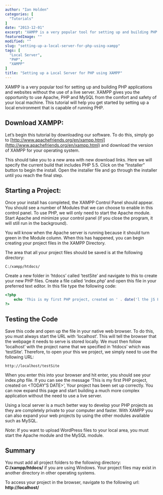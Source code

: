 ```yaml
---
author: "Ian Holden"
categories: [
  "Tutorials"
]
date: "2013-12-01"
excerpt: "XAMPP is a very popular tool for setting up and building PHP applications and websites without the use of a live server. This tutorial will help you get started by setting up a local environment that is capable of running PHP."
featuredImage: ""
modified: ""
slug: "setting-up-a-local-server-for-php-using-xampp"
tags: [
  "Local Server",
  "PHP",
  "XAMPP"
]
title: "Setting up a Local Server for PHP using XAMPP"
---
```


XAMPP is a very popular tool for setting up and building PHP applications and websites without the use of a live server. XAMPP gives you the opportunity to use Apache, PHP and MySQL from the comfort and safety of your local machine. This tutorial will help you get started by setting up a local environment that is capable of running PHP.

## Download XAMPP:

Let’s begin this tutorial by downloading our software. To do this, simply go to [http://www.apachefriends.org/en/xampp.html](http://www.apachefriends.org/en/xampp.html) and download the version of XAMPP for your operating system.

This should take you to a new area with new download links. Here we will specify the current build that includes PHP 5.5. Click on the “Installer” button to begin the install. Open the installer file and go through the installer until you reach the final step.

## Starting a Project:

Once your install has completed, the XAMPP Control Panel should appear. You should see a number of Modules that we can choose to enable in this control panel. To use PHP, we will only need to start the Apache module. Start Apache and minimize your control panel (if you close the program, it will still run in the background).

You will know when the Apache server is running because it should turn green in the Module column. When this has happened, you can begin creating your project files in the XAMPP Directory.

The area that all your project files should be saved is at the following directory:

```bash
C:/xampp/htdocs/
```

Create a new folder in ‘htdocs’ called ‘testSite’ and navigate to this to create your new PHP files. Create a file called ‘index.php’ and open this file in your preferred text editor. In this file type the following code:

```php
<?php
    echo 'This is my first PHP project, created on ' . date('l the jS F');
?>
```

## Testing the Code

Save this code and open up the file in your native web browser. To do this, you must always start the URL with ‘localhost’. This will tell the browser that the webpage it needs to serve is stored locally. We must then follow ‘localhost’ with the project name that we specified in ‘htdocs’ which was ‘testSite’. Therefore, to open your this we project, we simply need to use the following URL:

```
http://localhost/testSite
```

When you enter this into your browser and hit enter, you should see your index.php file. If you can see the message ‘This is my first PHP project, created on <TODAY’S DATE>’, Your project has been set up correctly. You can now expand this page and start building a much more complex application without the need to use a live server.

Using a local server is a much better way to develop your PHP projects as they are completely private to your computer and faster. With XAMPP you can also expand your web projects by using the other modules available such as MySQL.

_Note_: If you want to upload WordPress files to your local area, you must start the Apache module and the MySQL module.

## Summary
You must add all project folders to the following directory: **C:/xampp/htdocs/<your-project>** if you are using Windows. Your project files may exist in another directory in other operating systems.

To access your project in the browser, navigate to the following url: **http://localhost/<your-project-folder>**

